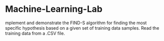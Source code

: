 # Machine-Learning-Lab
mplement and demonstrate the FIND-S algorithm for finding the most specific hypothesis based on a given set of training data samples. Read the training data from a .CSV file.
